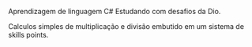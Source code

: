 Aprendizagem de linguagem C# Estudando com desafios da Dio.


Calculos simples de multiplicação e divisão embutido em um sistema de skills points.